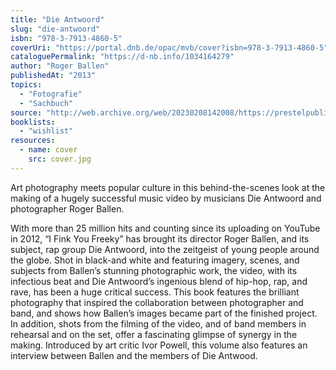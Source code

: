 ```yaml
---
title: "Die Antwoord"
slug: "die-antwoord"
isbn: "978-3-7913-4860-5"
coverUri: "https://portal.dnb.de/opac/mvb/cover?isbn=978-3-7913-4860-5"
cataloguePermalink: "https://d-nb.info/1034164279"
author: "Roger Ballen"
publishedAt: "2013"
topics:
  - "Fotografie"
  - "Sachbuch"
source: "http://web.archive.org/web/20230208142008/https://prestelpublishing.penguinrandomhouse.de/book/Roger-Ballen-Die-Antwoord/Prestel-com/e441774.rhd"
booklists:
  - "wishlist"
resources:
  - name: cover
    src: cover.jpg
---
```

Art photography meets popular culture in this behind-the-scenes look at the 
making of a hugely successful music video by musicians Die Antwoord and 
photographer Roger Ballen.

With more than 25 million hits and counting since its uploading on YouTube in 
2012, “I Fink You Freeky” has brought its director Roger Ballen, and its 
subject, rap group Die Antwoord, into the zeitgeist of young people around the 
globe. Shot in black-and white and featuring imagery, scenes, and subjects 
from Ballen’s stunning photographic work, the video, with its infectious beat 
and Die Antwoord’s ingenious blend of hip-hop, rap, and rave, has been a huge 
critical success. This book features the brilliant photography that inspired 
the collaboration between photographer and band, and shows how Ballen’s images 
became part of the finished project. In addition, shots from the filming of 
the video, and of band members in rehearsal and on the set, offer a 
fascinating glimpse of synergy in the making. Introduced by art critic Ivor 
Powell, this volume also features an interview between Ballen and the members 
of Die Antwood.